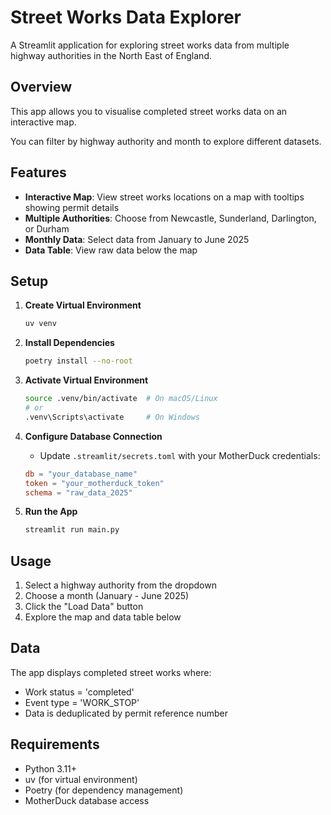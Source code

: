 # Street Works Data Explorer

A Streamlit application for exploring street works data from multiple highway authorities in the North East of England.

## Overview

This app allows you to visualise completed street works data on an interactive map.

You can filter by highway authority and month to explore different datasets.

## Features

- **Interactive Map**: View street works locations on a map with tooltips showing permit details
- **Multiple Authorities**: Choose from Newcastle, Sunderland, Darlington, or Durham
- **Monthly Data**: Select data from January to June 2025
- **Data Table**: View raw data below the map

## Setup

1. **Create Virtual Environment**

   ```bash
   uv venv
   ```

2. **Install Dependencies**

   ```bash
   poetry install --no-root
   ```

3. **Activate Virtual Environment**

   ```bash
   source .venv/bin/activate  # On macOS/Linux
   # or
   .venv\Scripts\activate     # On Windows
   ```

4. **Configure Database Connection**

   - Update `.streamlit/secrets.toml` with your MotherDuck credentials:

   ```toml
   db = "your_database_name"
   token = "your_motherduck_token"
   schema = "raw_data_2025"
   ```

5. **Run the App**
   ```bash
   streamlit run main.py
   ```

## Usage

1. Select a highway authority from the dropdown
2. Choose a month (January - June 2025)
3. Click the "Load Data" button
4. Explore the map and data table below

## Data

The app displays completed street works where:

- Work status = 'completed'
- Event type = 'WORK_STOP'
- Data is deduplicated by permit reference number

## Requirements

- Python 3.11+
- uv (for virtual environment)
- Poetry (for dependency management)
- MotherDuck database access
